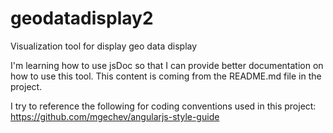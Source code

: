 geodatadisplay2
===============

Visualization tool for display geo data display

I'm learning how to use jsDoc so that I can provide better documentation on how to use this tool.  This content is coming from the README.md file in the project.

I try to reference the following for coding conventions used in this project: https://github.com/mgechev/angularjs-style-guide
